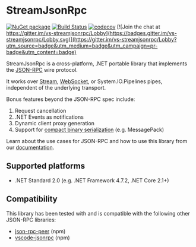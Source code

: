 # StreamJsonRpc

[![NuGet package](https://img.shields.io/nuget/v/StreamJsonRpc.svg)](https://nuget.org/packages/StreamJsonRpc)
[![Build Status](https://dev.azure.com/azure-public/vside/_apis/build/status/vs-streamjsonrpc)](https://dev.azure.com/azure-public/vside/_build/latest?definitionId=13)
[![codecov](https://codecov.io/gh/Microsoft/vs-streamjsonrpc/branch/master/graph/badge.svg)](https://codecov.io/gh/Microsoft/vs-streamjsonrpc)
[![Join the chat at https://gitter.im/vs-streamjsonrpc/Lobby](https://badges.gitter.im/vs-streamjsonrpc/Lobby.svg)](https://gitter.im/vs-streamjsonrpc/Lobby?utm_source=badge&utm_medium=badge&utm_campaign=pr-badge&utm_content=badge)

StreamJsonRpc is a cross-platform, .NET portable library that implements the
[JSON-RPC][JSONRPC] wire protocol.

It works over [Stream](https://docs.microsoft.com/en-us/dotnet/api/system.io.stream), [WebSocket](https://docs.microsoft.com/en-us/dotnet/api/system.net.websockets.websocket), or System.IO.Pipelines pipes, independent of the underlying transport.

Bonus features beyond the JSON-RPC spec include:

1. Request cancellation
1. .NET Events as notifications
1. Dynamic client proxy generation
1. Support for [compact binary serialization](doc/extensibility.md) (e.g. MessagePack)

Learn about the use cases for JSON-RPC and how to use this library from our [documentation](doc/index.md).

## Supported platforms

* .NET Standard 2.0 (e.g. .NET Framework 4.7.2, .NET Core 2.1+)

## Compatibility

This library has been tested with and is compatible with the following other
JSON-RPC libraries:

* [json-rpc-peer][json-rpc-peer] (npm)
* [vscode-jsonrpc][vscode-jsonrpc] (npm)

[JSONRPC]: http://jsonrpc.org/
[json-rpc-peer]: https://www.npmjs.com/package/json-rpc-peer
[vscode-jsonrpc]: https://www.npmjs.com/package/vscode-jsonrpc
